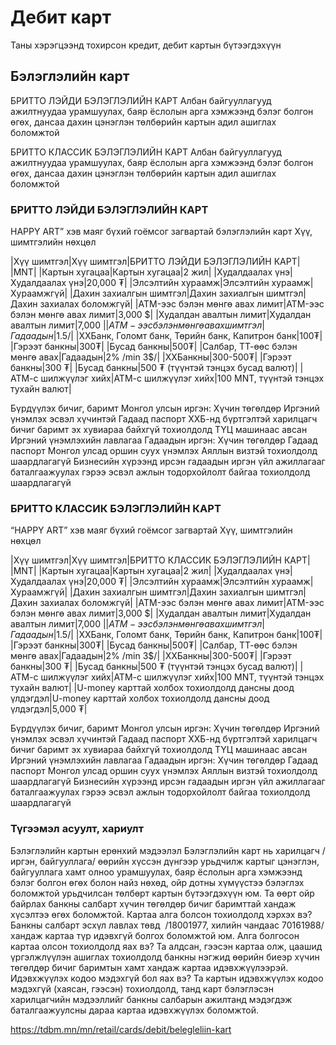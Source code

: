 # Дебит карт
Таны хэрэгцээнд тохирсон кредит, дебит картын бүтээгдэхүүн

## Бэлэглэлийн карт

БРИТТО ЛЭЙДИ БЭЛЭГЛЭЛИЙН КАРТ
Албан байгууллагууд ажилтнуудаа урамшуулах, баяр ёслолын арга хэмжээнд бэлэг болгон өгөх, дансаа дахин цэнэглэн төлбөрийн картын адил ашиглах боломжтой

БРИТТО КЛАССИК БЭЛЭГЛЭЛИЙН КАРТ
Албан байгууллагууд ажилтнуудаа урамшуулах, баяр ёслолын арга хэмжээнд бэлэг болгон өгөх, дансаа дахин цэнэглэн төлбөрийн картын адил ашиглах боломжтой


### БРИТТО ЛЭЙДИ БЭЛЭГЛЭЛИЙН КАРТ
HАPPY ART” хэв маяг бүхий гоёмсог загвартай бэлэглэлийн карт
Хүү, шимтгэлийн нөхцөл

|Хүү шимтгэл|Хүү шимтгэл|БРИТТО ЛЭЙДИ БЭЛЭГЛЭЛИЙН КАРТ|
|MNT|
|Картын хугацаа|Картын хугацаа|2 жил|
|Худалдаалах үнэ|Худалдаалах үнэ|20,000 ₮|
|Элсэлтийн хураамж|Элсэлтийн хураамж|Хураамжгүй|
|Дахин захиалгын шимтгэл|Дахин захиалгын шимтгэл|Дахин захиалах боломжгүй|
|ATM-ээс бэлэн мөнгө авах лимит|ATM-ээс бэлэн мөнгө авах лимит|3,000 $|
|Худалдан авалтын лимит|Худалдан авалтын лимит|7,000 $|
|ATM-ээс бэлэн мөнгө авах шимтгэл|Гадаадын|1.5% /min 3$/|
|ХХБанк, Голомт банк, Төрийн банк, Капитрон банк|100₮|
|Гэрээт банкны|300₮|
|Бусад банкны|500₮|
|Салбар, ТТ-өөс бэлэн мөнгө авах|Гадаадын|2% /min 3$/|
|ХХБанкны|300-500₮|
|Гэрээт банкны|300 ₮|
|Бусад банкны|500 ₮ (түүнтэй тэнцэх бусад валют)|
|АТМ-с шилжүүлэг хийх|АТМ-с шилжүүлэг хийх|100 MNT, түүнтэй тэнцэх тухайн валют|

Бүрдүүлэх бичиг, баримт
Монгол улсын иргэн:
Хүчин төгөлдөр Иргэний үнэмлэх эсвэл хүчинтэй Гадаад паспорт
ХХБ-нд бүртгэлтэй харилцагч бичиг баримт эх хувиараа байхгүй тохиолдолд ТҮЦ машинаас авсан Иргэний үнэмлэхийн лавлагаа
Гадаадын иргэн:
Хүчин төгөлдөр Гадаад паспорт
Монгол улсад оршин суух үнэмлэх
Аяллын визтэй тохиолдолд шаардлагагүй
Бизнесийн хүрээнд ирсэн гадаадын иргэн үйл ажиллагааг баталгаажуулах гэрээ эсвэл ажлын тодорхойлолт байгаа тохиолдолд шаардлагагүй

### БРИТТО КЛАССИК БЭЛЭГЛЭЛИЙН КАРТ
“HАPPY ART” хэв маяг бүхий гоёмсог загвартай
Хүү, шимтгэлийн нөхцөл

|Хүү шимтгэл|Хүү шимтгэл|БРИТТО КЛАССИК БЭЛЭГЛЭЛИЙН КАРТ|
|MNT|
|Картын хугацаа|Картын хугацаа|2 жил|
|Худалдаалах үнэ|Худалдаалах үнэ|20,000 ₮|
|Элсэлтийн хураамж|Элсэлтийн хураамж|Хураамжгүй|
|Дахин захиалгын шимтгэл|Дахин захиалгын шимтгэл|Дахин захиалах боломжгүй|
|ATM-ээс бэлэн мөнгө авах лимит|ATM-ээс бэлэн мөнгө авах лимит|3,000 $|
|Худалдан авалтын лимит|Худалдан авалтын лимит|7,000 $|
|ATM-ээс бэлэн мөнгө авах шимтгэл|Гадаадын|1.5% /min 3$/|
|ХХБанк, Голомт банк, Төрийн банк, Капитрон банк|100₮|
|Гэрээт банкны|300₮|
|Бусад банкны|500₮|
|Салбар, ТТ-өөс бэлэн мөнгө авах|Гадаадын|2% /min 3$/|
|ХХБанкны|300-500₮|
|Гэрээт банкны|300 ₮|
|Бусад банкны|500 ₮ (түүнтэй тэнцэх бусад валют)|
|АТМ-с шилжүүлэг хийх|АТМ-с шилжүүлэг хийх|100 MNT, түүнтэй тэнцэх тухайн валют|
|U-money карттай холбох тохиолдолд дансны доод үлдэгдэл|U-money карттай холбох тохиолдолд дансны доод үлдэгдэл|5,000 ₮|

Бүрдүүлэх бичиг, баримт
Монгол улсын иргэн:
Хүчин төгөлдөр Иргэний үнэмлэх эсвэл хүчинтэй Гадаад паспорт
ХХБ-нд бүртгэлтэй харилцагч бичиг баримт эх хувиараа байхгүй тохиолдолд ТҮЦ машинаас авсан Иргэний үнэмлэхийн лавлагаа
Гадаадын иргэн:
Хүчин төгөлдөр Гадаад паспорт
Монгол улсад оршин суух үнэмлэх
Аяллын визтэй тохиолдолд шаардлагагүй
Бизнесийн хүрээнд ирсэн гадаадын иргэн үйл ажиллагааг баталгаажуулах гэрээ эсвэл ажлын тодорхойлолт байгаа тохиолдолд шаардлагагүй


### Түгээмэл асуулт, хариулт
Бэлэглэлийн картын ерөнхий мэдээлэл
Бэлэглэлийн карт нь харилцагч /иргэн, байгууллага/ өөрийн хүссэн дүнгээр урьдчилж картыг цэнэглэн, байгууллага хамт олноо урамшуулах, баяр ёслолын арга хэмжээнд бэлэг болгон өгөх болон найз нөхөд, ойр дотны хүмүүстээ бэлэглэх боломжтой урьдчилсан төлбөрт картын бүтээгдэхүүн юм. Та өөрт ойр байрлах банкны салбарт хүчин төгөлдөр бичиг баримттай хандаж  хүсэлтээ өгөх боломжтой.
Картаа алга болсон тохиолдолд хэрхэх вэ?
Банкны салбарт эсхүл лавлах төвд  /18001977, хилийн чандаас 70161988/ хандаж картаа түр идэвхгүй болгох боломжтой юм.
Алга болгосон картаа олсон тохиолдолд яах вэ?
Та алдсан, гээсэн картаа олж, цаашид үргэлжлүүлэн ашиглах тохиолдолд банкны нэгжид өөрийн биеэр хүчин төгөлдөр бичиг баримтын хамт хандаж картаа идэвхжүүлээрэй.
Идэвхжүүлэх кодоо мэдэхгүй бол яах вэ?
Та картын идэвхжүүлэх кодоо мэдэхгүй (хаясан, гээсэн) тохиолдолд, танд карт бэлэглэсэн харилцагчийн мэдээллийг банкны салбарын ажилтанд мэдэгдэж баталгаажуулсны дараа картаа идэвхжүүлэх боломжтой.

https://tdbm.mn/mn/retail/cards/debit/belegleliin-kart